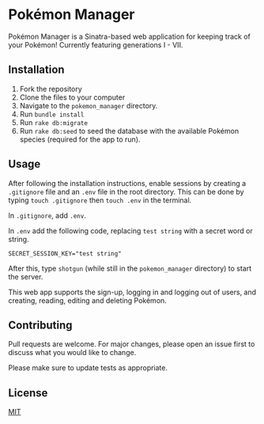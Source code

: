 # Pokémon Manager

Pokémon Manager is a Sinatra-based web application for keeping track of your Pokémon! Currently featuring generations I - VII.

## Installation

1. Fork the repository
2. Clone the files to your computer
3. Navigate to the `pokemon_manager` directory.
4. Run `bundle install`
5. Run `rake db:migrate`
6. Run `rake db:seed` to seed the database with the available Pokémon species (required for the app to run).

## Usage

After following the installation instructions, enable sessions by creating a `.gitignore` file and an `.env` file in the root directory. This can be done by typing `touch .gitignore` then `touch .env` in the terminal.

In `.gitignore`, add `.env`.

In `.env` add the following code, replacing `test string` with a secret word or string.

`SECRET_SESSION_KEY="test string"`

After this, type `shotgun` (while still in the `pokemon_manager` directory) to start the server.

This web app supports the sign-up, logging in and logging out of users, and creating, reading, editing and deleting Pokémon.

## Contributing
Pull requests are welcome. For major changes, please open an issue first to discuss what you would like to change.

Please make sure to update tests as appropriate.

## License
[MIT](https://choosealicense.com/licenses/mit/)
